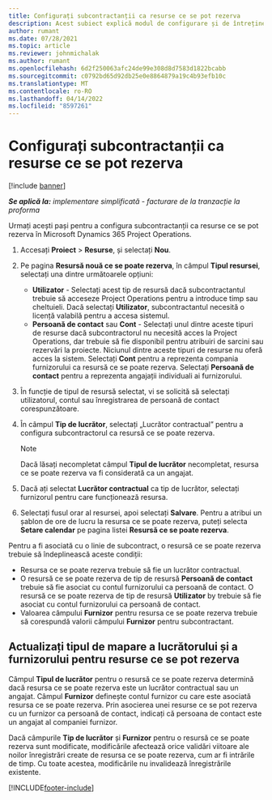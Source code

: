 ```yaml
---
title: Configurați subcontractanții ca resurse ce se pot rezerva
description: Acest subiect explică modul de configurare și de întreținere a resurselor pentru subcontractori care sunt create de la utilizatori și persoane de contact în sistem, astfel încât să poată fi asociate cu subcontractele din Microsoft Dynamics 365 Project Operations.
author: rumant
ms.date: 07/28/2021
ms.topic: article
ms.reviewer: johnmichalak
ms.author: rumant
ms.openlocfilehash: 6d2f250063afc24de99e308d8d7583d1822bcabb
ms.sourcegitcommit: c0792bd65d92db25e0e8864879a19c4b93efb10c
ms.translationtype: MT
ms.contentlocale: ro-RO
ms.lasthandoff: 04/14/2022
ms.locfileid: "8597261"
---
```

# <a name="set-up-subcontractors-as-bookable-resources"></a>Configurați subcontractanții ca resurse ce se pot rezerva

[!include [banner](../../includes/dataverse-preview.md)]

_**Se aplică la:** implementare simplificată - facturare de la tranzacție la proforma_

Urmați acești pași pentru a configura subcontractanții ca resurse ce se pot rezerva în Microsoft Dynamics 365 Project Operations.

1. Accesați **Proiect** \> **Resurse**, și selectați **Nou**.
2. Pe pagina **Resursă nouă ce se poate rezerva**, în câmpul **Tipul resursei**, selectați una dintre următoarele opțiuni:

    - **Utilizator** - Selectați acest tip de resursă dacă subcontractantul trebuie să acceseze Project Operations pentru a introduce timp sau cheltuieli. Dacă selectați **Utilizator**, subcontractantul necesită o licență valabilă pentru a accesa sistemul.
    - **Persoană de contact** sau **Cont** - Selectați unul dintre aceste tipuri de resurse dacă subcontractorul nu necesită acces la Project Operations, dar trebuie să fie disponibil pentru atribuiri de sarcini sau rezervări la proiecte. Niciunul dintre aceste tipuri de resurse nu oferă acces la sistem. Selectați **Cont** pentru a reprezenta compania furnizorului ca resursă ce se poate rezerva. Selectați **Persoană de contact** pentru a reprezenta angajații individuali ai furnizorului.

3. În funcție de tipul de resursă selectat, vi se solicită să selectați utilizatorul, contul sau înregistrarea de persoană de contact corespunzătoare.
4. În câmpul **Tip de lucrător**, selectați „Lucrător contractual” pentru a configura subcontractorul ca resursă ce se poate rezerva.

    > [!NOTE]
    > Dacă lăsați necompletat câmpul **Tipul de lucrător** necompletat, resursa ce se poate rezerva va fi considerată ca un angajat.

5. Dacă ați selectat **Lucrător contractual** ca tip de lucrător, selectați furnizorul pentru care funcționează resursa.
6. Selectați fusul orar al resursei, apoi selectați **Salvare**. Pentru a atribui un șablon de ore de lucru la resursa ce se poate rezerva, puteți selecta **Setare calendar** pe pagina listei **Resursă ce se poate rezerva**.

Pentru a fi asociată cu o linie de subcontract, o resursă ce se poate rezerva trebuie să îndeplinească aceste condiții:

- Resursa ce se poate rezerva trebuie să fie un lucrător contractual.
- O resursă ce se poate rezerva de tip de resursă **Persoană de contact** trebuie să fie asociat cu contul furnizorului ca persoană de contact. O resursă ce se poate rezerva de tip de resursă **Utilizator** by trebuie să fie asociat cu contul furnizorului ca persoană de contact.
- Valoarea câmpului **Furnizor** pentru resursa ce se poate rezerva trebuie să corespundă valorii câmpului **Furnizor** pentru subcontractant.

## <a name="update-the-type-of-worker-and-vendor-mapping-for-bookable-resources"></a>Actualizați tipul de mapare a lucrătorului și a furnizorului pentru resurse ce se pot rezerva

Câmpul **Tipul de lucrător** pentru o resursă ce se poate rezerva determină dacă resursa ce se poate rezerva este un lucrător contractual sau un angajat. Câmpul **Furnizor** definește contul furnizor cu care este asociată resursa ce se poate rezerva. Prin asocierea unei resurse ce se pot rezerva cu un furnizor ca persoană de contact, indicați că persoana de contact este un angajat al companiei furnizor.

Dacă câmpurile **Tip de lucrător** și **Furnizor** pentru o resursă ce se poate rezerva sunt modificate, modificările afectează orice validări viitoare ale noilor înregistrări create de resursa ce se poate rezerva, cum ar fi intrările de timp. Cu toate acestea, modificările nu invalidează înregistrările existente.

[!INCLUDE[footer-include](../../includes/footer-banner.md)]
